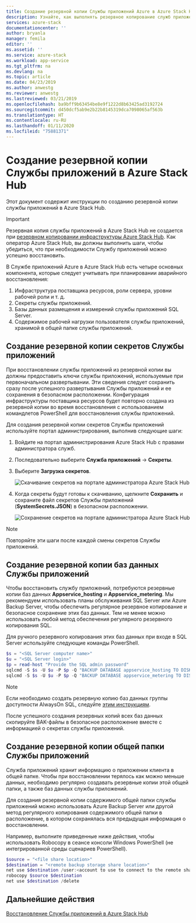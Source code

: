 ```yaml
---
title: Создание резервной копии Службы приложений Azure в Azure Stack Hub | Документация Майкрософт
description: Узнайте, как выполнять резервное копирование служб приложений в Azure Stack Hub.
services: azure-stack
documentationcenter: ''
author: bryanla
manager: femila
editor: ''
ms.assetid: ''
ms.service: azure-stack
ms.workload: app-service
ms.tgt_pltfrm: na
ms.devlang: na
ms.topic: article
ms.date: 04/23/2019
ms.author: anwestg
ms.reviewer: anwestg
ms.lastreviewed: 03/21/2019
ms.openlocfilehash: ba9bff9b63454be8e9f1222d8b63425ad3192724
ms.sourcegitcommit: d450dcf5ab9e2b22b8145319dca7098065af563b
ms.translationtype: HT
ms.contentlocale: ru-RU
ms.lasthandoff: 01/11/2020
ms.locfileid: "75881371"
---
```

# <a name="back-up-app-service-on-azure-stack-hub"></a>Создание резервной копии Службы приложений в Azure Stack Hub

Этот документ содержит инструкции по созданию резервной копии службы приложений в Azure Stack Hub.

> [!IMPORTANT]
> Резервная копия службы приложений в Azure Stack Hub не создается при [резервном копировании инфраструктуры Azure Stack Hub](azure-stack-backup-infrastructure-backup.md). Как оператор Azure Stack Hub, вы должны выполнить шаги, чтобы убедиться, что при необходимости Службу приложений можно успешно восстановить.

В Службе приложений Azure в Azure Stack Hub есть четыре основных компонента, которые следует учитывать при планировании аварийного восстановления:
1. Инфраструктура поставщика ресурсов, роли сервера, уровни рабочей роли и т. д. 
2. Секреты службы приложений.
3. Базы данных размещения и измерений службы приложений SQL Server.
4. Содержимое рабочей нагрузки пользователя службы приложений, хранимой в общей папке службы приложений.

## <a name="back-up-app-service-secrets"></a>Создание резервной копии секретов Службы приложений
При восстановлении службы приложений из резервной копии вы должны предоставить ключи службы приложений, используемые при первоначальном развертывании. Эти сведения следует сохранить сразу после успешного развертывания Службы приложений и ее сохранения в безопасном расположении. Конфигурация инфраструктуры поставщика ресурсов будет повторно создана из резервной копии во время восстановления с использованием командлетов PowerShell для восстановления службы приложений.

Для создания резервной копии секретов Службы приложений используйте портал администрирования, выполнив следующие шаги: 

1. Войдите на портал администрирования Azure Stack Hub с правами администратора служб.

2. Последовательно выберите **Служба приложений** -> **Секреты**. 

3. Выберите **Загрузка секретов**.

   ![Скачивание секретов на портале администратора Azure Stack Hub](./media/app-service-back-up/download-secrets.png)

4. Когда секреты будут готовы к скачиванию, щелкните **Сохранить** и сохраните файл секретов Службы приложений (**SystemSecrets.JSON**) в безопасном расположении. 

   ![Сохранение секретов на портале администратора Azure Stack Hub](./media/app-service-back-up/save-secrets.png)

> [!NOTE]
> Повторяйте эти шаги после каждой смены секретов Службы приложений.

## <a name="back-up-the-app-service-databases"></a>Создание резервной копии баз данных Службы приложений
Чтобы восстановить службу приложений, потребуются резервные копии баз данных **Appservice_hosting** и **Appservice_metering**. Мы рекомендуем использовать планы обслуживания SQL Server или Azure Backup Server, чтобы обеспечить регулярное резервное копирование и безопасное сохранение этих баз данных. Тем не менее можно использовать любой метод обеспечения регулярного резервного копирования SQL.

Для ручного резервного копирования этих баз данных при входе в SQL Server используйте следующие команды PowerShell.

  ```powershell
  $s = "<SQL Server computer name>"
  $u = "<SQL Server login>" 
  $p = read-host "Provide the SQL admin password"
  sqlcmd -S $s -U $u -P $p -Q "BACKUP DATABASE appservice_hosting TO DISK = '<path>\hosting.bak'"
  sqlcmd -S $s -U $u -P $p -Q "BACKUP DATABASE appservice_metering TO DISK = '<path>\metering.bak'"
  ```

> [!NOTE]
> Если необходимо создать резервную копию баз данных группы доступности AlwaysOn SQL, следуйте [этим инструкциям](https://docs.microsoft.com/sql/database-engine/availability-groups/windows/configure-backup-on-availability-replicas-sql-server?view=sql-server-2017). 

После успешного создания резервных копий всех баз данных скопируйте BAK-файлы в безопасное расположение вместе с информацией о секретах службы приложений.

## <a name="back-up-the-app-service-file-share"></a>Создание резервной копии общей папки Службы приложений
Служба приложений хранит информацию о приложении клиента в общей папке. Чтобы при восстановлении терялось как можно меньше данных, необходимо регулярно создавать резервные копии этой общей папки, а также баз данных службы приложений.

Для создания резервной копии содержимого общей папки службы приложений можно использовать Azure Backup Server или другой метод регулярного копирования содержимого общей папки в расположение, в котором сохранялась вся предыдущая информация о восстановлении.

Например, выполните приведенные ниже действия, чтобы использовать Robocopy в сеансе консоли Windows PowerShell (не интегрированной среды сценариев PowerShell).

```powershell
$source = "<file share location>"
$destination = "<remote backup storage share location>"
net use $destination /user:<account to use to connect to the remote share in the format of domain\username> *
robocopy $source $destination
net use $destination /delete
```

## <a name="next-steps"></a>Дальнейшие действия
[Восстановление Службы приложений в Azure Stack Hub](app-service-recover.md)